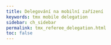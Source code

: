 ```yaml
---
title: Delegování na mobilní zařízení
keywords: tmx mobile delegation
sidebar: ch_sidebar
permalink: tmx_referee_delegation.html
toc: false
---
```

